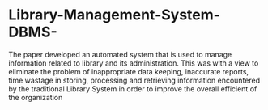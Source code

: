 # Library-Management-System-DBMS-
The paper developed an automated system that is used to manage information  related to library and its administration. This was with a view to eliminate the problem  of inappropriate data keeping, inaccurate reports, time wastage in storing, processing  and retrieving information encountered by the traditional Library System in order to  improve the overall efficient of the organization

